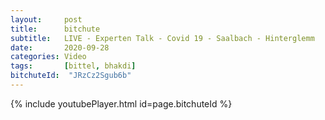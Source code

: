 ```yaml
---
layout:     post
title:      bitchute
subtitle:   LIVE - Experten Talk - Covid 19 - Saalbach - Hinterglemm
date:       2020-09-28
categories: Video
tags:       [bittel, bhakdi]
bitchuteId:  "JRzCz2Sgub6b"
---
```

{% include youtubePlayer.html id=page.bitchuteId %}
